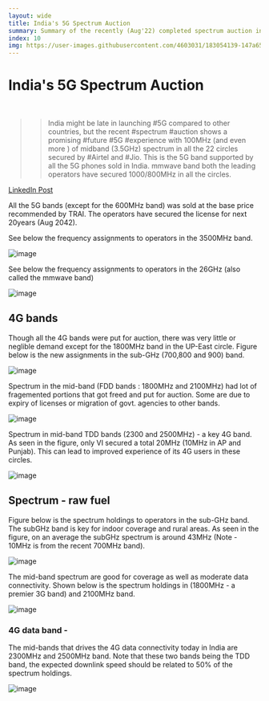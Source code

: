 ```yaml
---
layout: wide
title: India's 5G Spectrum Auction 
summary: Summary of the recently (Aug'22) completed spectrum auction in India. A good amount of 5G spectrum were secured by the operators in both mid-band and mmwave band.
index: 10 
img: https://user-images.githubusercontent.com/4603031/183054139-147a65c8-5069-4e7f-ad28-5554f8c9664d.png
--- 
```

    
# India's 5G Spectrum Auction 

<br>

>> India might be late in launching #5G compared to other countries, but the recent #spectrum #auction shows a promising #future #5G #experience with 100MHz (and even more ) of midband (3.5GHz) spectrum in all the 22 circles secured by #Airtel and #Jio. This is the 5G band supported by all the 5G phones sold in India. mmwave band both the leading operators have secured 1000/800MHz in all the circles. 

<a href="https://www.linkedin.com/posts/skdevar_5g-spectrum-auction-activity-6960542081924644866-qWep?utm_source=linkedin_share&utm_medium=member_desktop_web "> LinkedIn Post </a>



All the 5G bands (except for the 600MHz band) was sold at the base price recommended by TRAI. The operators have secured the license for next 20years (Aug 2042).

See below the frequency assignments to operators in the 3500MHz band.

![image](https://user-images.githubusercontent.com/4603031/183051497-3b1cfc72-b3f9-4754-b725-acf12f33f925.png)

See below the frequency assignments to operators in the 26GHz (also called the mmwave band)

![image](https://user-images.githubusercontent.com/4603031/183052791-dd9eded4-2981-4add-9420-9a9ae2e04183.png)


## 4G bands

Though all the 4G bands were put for auction, there was very little or neglible demand except for the 1800MHz band in the UP-East circle. Figure below is the new assignments in the sub-GHz (700,800 and 900) band.

![image](https://user-images.githubusercontent.com/4603031/183056576-060d5803-c5d4-45f4-87d2-b1235a706554.png)

Spectrum in the mid-band  (FDD bands : 1800MHz and 2100MHz) had lot of fragemented portions that got freed and put for auction. Some are due to expiry of licenses or migration of govt. agencies to other bands. 

![image](https://user-images.githubusercontent.com/4603031/183056971-1477f4ef-a9b7-42fc-8811-93467b0c6e3a.png)

Spectrum in mid-band TDD bands (2300 and 2500MHz) - a key 4G band.
As seen in the figure, only VI secured a total 20MHz (10MHz in AP and Punjab). This can lead to improved experience of its 4G users in these circles.

![image](https://user-images.githubusercontent.com/4603031/183057293-cfb35978-8945-4b5e-95d3-1c27a5fc2f57.png)

## Spectrum - raw fuel 

Figure below is the spectrum holdings to operators in the sub-GHz band. The subGHz band is key for indoor coverage and rural areas. As seen in the figure, on an average the subGHz spectrum is around 43MHz (Note - 10MHz is from the recent 700MHz band). 

![image](https://user-images.githubusercontent.com/4603031/183057752-36ee41ea-e6f6-47f2-8d80-c1a5a5532814.png)

The mid-band spectrum are good for coverage as well as moderate data connectivity. Shown below is the spectrum holdings in (1800MHz - a premier 3G band) and 2100MHz band.

![image](https://user-images.githubusercontent.com/4603031/183058465-014892f1-1f57-4538-86d1-105ed9621d69.png)

### 4G data band -

The mid-bands that drives the 4G data connectivity today in India are  2300MHz and 2500MHz band. Note that these two bands being the TDD band, the expected downlink speed should be related to 50% of the spectrum holdings.

![image](https://user-images.githubusercontent.com/4603031/183058559-bb86c73f-e419-48c5-8916-77c49d60c1b8.png)






